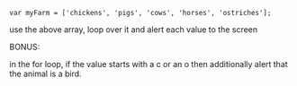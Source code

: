 ```
var myFarm = ['chickens', 'pigs', 'cows', 'horses', 'ostriches'];
```

use the above array, loop over it and alert each value to the screen

BONUS: 

in the for loop, if the value starts with a c or an o then additionally alert that the animal is a bird.
